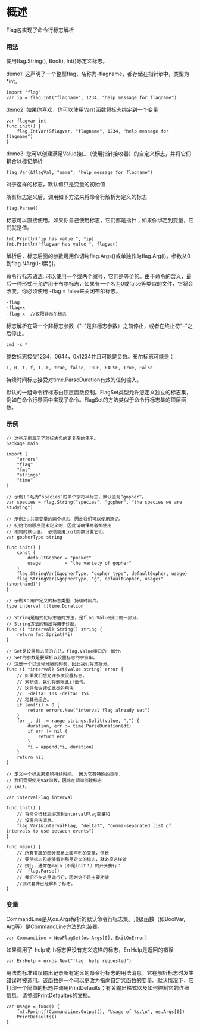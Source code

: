 # 概述
Flag包实现了命令行标志解析

### 用法
使用flag.String(), Bool(), Int()等定义标志。

demo1: 这声明了一个整型flag，名称为-flagname，都存储在指针ip中，类型为*int。
```asciidoc
import "flag"
var ip = flag.Int("flagname", 1234, "help message for flagname")
```

demo2: 如果你喜欢，你可以使用Var()函数将标志绑定到一个变量
```asciidoc
var flagvar int
func init() {
    flag.IntVar(&flagvar, "flagname", 1234, "help message for flagname")
}
```

demo3: 您可以创建满足Value接口（使用指针接收器）的自定义标志，并将它们耦合以标记解析
```asciidoc
flag.Var(&flagVal, "name", "help message for flagname")
```
对于这样的标志，默认值只是变量的初始值

所有标志定义后，调用如下方法来将命令行解析为定义的标志
```asciidoc
flag.Parse()
```

标志可以直接使用。如果你自己使用标志，它们都是指针；如果你绑定到变量，它们就是值。
```asciidoc
fmt.Println("ip has value ", *ip)
fmt.Println("flagvar has value ", flagvar)
```

解析后，标志后面的参数可用作切片flag.Args()或单独作为flag.Arg(i)。参数从0到flag.NArg()-1索引。

命令行标志语法: 可以使用一个或两个减号，它们是等价的。由于命令的含义，最后一种形式不允许用于布尔标志，如果有一个名为0或false等类似的文件，它将会改变。你必须使用 -flag = false来关闭布尔标志。
```asciidoc
-flag
-flag=x
-flag x  //仅限非布尔标志
```

标志解析在第一个非标志参数（"-"是非标志参数）之前停止，或者在终止符"-"之后停止。
```
cmd -x *
```

整数标志接受1234，0644，0x1234并且可能是负数。布尔标志可能是：
```asciidoc
1, 0, t, f, T, F, true, false, TRUE, FALSE, True, False
```

持续时间标志接受对time.ParseDuration有效的任何输入。

默认的一组命令行标志由顶层函数控制。FlagSet类型允许您定义独立的标志集，例如在命令行界面中实现子命令。FlagSet的方法类似于命令行标志集的顶层函数。

### 示例
```asciidoc
// 这些示例演示了对标志包的更复杂的使用。
package main

import (
	"errors"
	"flag"
	"fmt"
	"strings"
	"time"
)

// 示例1：名为“species”的单个字符串标志，默认值为“gopher”。
var species = flag.String("species", "gopher", "the species we are studying")

// 示例2：共享变量的两个标志，因此我们可以使用速记。
// 初始化的顺序是未定义的，因此请确保两者都使用
// 相同的默认值。 必须使用init函数设置它们。
var gopherType string

func init() {
	const (
		defaultGopher = "pocket"
		usage         = "the variety of gopher"
	)
	flag.StringVar(&gopherType, "gopher_type", defaultGopher, usage)
	flag.StringVar(&gopherType, "g", defaultGopher, usage+" (shorthand)")
}

// 示例3：用户定义的标志类型，持续时间片。
type interval []time.Duration

// String是格式化标志值的方法，是flag.Value接口的一部分。
// String方法的输出将用于诊断。
func (i *interval) String() string {
	return fmt.Sprint(*i)
}

// Set是设置标志值的方法，flag.Value接口的一部分。
// Set的参数是要解析以设置标志的字符串。
// 这是一个以逗号分隔的列表，因此我们将其拆分。
func (i *interval) Set(value string) error {
	// 如果我们想允许多次设置标志，
	// 累积值，我们将删除此if语句。
	// 这将允许诸如此类的用法
	//	-deltaT 10s -deltaT 15s
	// 和其他组合。
	if len(*i) > 0 {
		return errors.New("interval flag already set")
	}
	for _, dt := range strings.Split(value, ",") {
		duration, err := time.ParseDuration(dt)
		if err != nil {
			return err
		}
		*i = append(*i, duration)
	}
	return nil
}

// 定义一个标志来累积持续时间。 因为它有特殊的类型，
// 我们需要使用Var函数，因此在期间创建标志
// init。

var intervalFlag interval

func init() {
	// 将命令行标志绑定到intervalFlag变量和
	// 设置用法消息。
	flag.Var(&intervalFlag, "deltaT", "comma-separated list of intervals to use between events")
}

func main() {
	// 所有有趣的部分都是上面声明的变量，但是
	// 要使标志包能够看到那里定义的标志，就必须这样做
	// 执行，通常在main（不是init！）的开头执行：
	//	flag.Parse()
	// 我们不在这里运行它，因为这不是主要功能
	//测试套件已经解析了标志。
}
```

### 变量
CommandLine是从os.Args解析的默认命令行标志集。顶级函数（如BoolVar, Arg等）是CommandLine方法的包装器。
```asciidoc
var CommandLine = NewFlagSet(os.Args[0], ExitOnError)
```

如果调用了-help或-h标志但没有定义这样的标志，ErrHelp是返回的错误
```asciidoc
var ErrHelp = erros.New("flag: help requested")
```

用法向标准错误输出记录所有定义的命令行标志的用法消息。它在解析标志时发生错误时被调用。该函数是一个可以更改为指向自定义函数的变量。默认情况下，它打印一个简单的标题并调用PrintDefaults；有关输出格式以及如何控制它的详细信息，请参阅PrintDefaultes的文档。
```
var Usage = func() {
    fmt.Fprintf(CommandLine.Output(), "Usage of %s:\n", os.Args[0])
    PrintDefaults()
}
```







